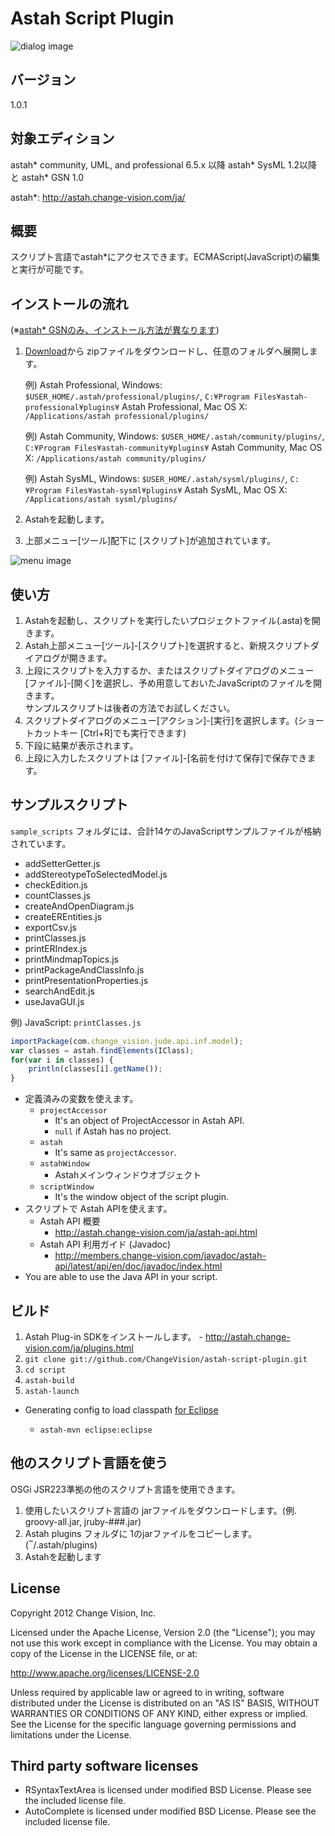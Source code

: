 Astah Script Plugin
=============================
![dialog image](https://github.com/ChangeVision/astah-script-plugin/raw/master/doc/screenshots/script_dialog_ja.png)

バージョン
------------
1.0.1

対象エディション
------------------
astah* community, UML, and professional 6.5.x 以降
astah* SysML 1.2以降 と astah* GSN 1.0

astah*: http://astah.change-vision.com/ja/

概要
------------
スクリプト言語でastah*にアクセスできます。ECMAScript(JavaScript)の編集と実行が可能です。

インストールの流れ
------------
(※[astah* GSNのみ、インストール方法が異なります](http://astah-users.change-vision.com/ja/modules/xhnewbb/viewtopic.php?topic_id=1776))

1. [Download](http://astah.change-vision.com/plugins/astah_script_plugin/1.0.1.html)から zipファイルをダウンロードし、任意のフォルダへ展開します。

    例) Astah Professional, Windows: `$USER_HOME/.astah/professional/plugins/`,  `C:¥Program Files¥astah-professional¥plugins¥`
    Astah Professional, Mac OS X: `/Applications/astah professional/plugins/`
    
    例) Astah Community, Windows: `$USER_HOME/.astah/community/plugins/`, `C:¥Program Files¥astah-community¥plugins¥`
    Astah Community, Mac OS X: `/Applications/astah community/plugins/`

    例) Astah SysML, Windows: `$USER_HOME/.astah/sysml/plugins/`, `C:¥Program Files¥astah-sysml¥plugins¥`
    Astah SysML, Mac OS X: `/Applications/astah sysml/plugins/`

2. Astahを起動します。

3. 上部メニュー[ツール]配下に [スクリプト]が追加されています。

![menu image](https://github.com/ChangeVision/astah-script-plugin/raw/master/doc/screenshots/script_plugin_menu_ja.png)

使い方
------------

1. Astahを起動し、スクリプトを実行したいプロジェクトファイル(.asta)を開きます。
2. Astah上部メニュー[ツール]-[スクリプト]を選択すると、新規スクリプトダイアログが開きます。
3. 上段にスクリプトを入力するか、またはスクリプトダイアログのメニュー[ファイル]-[開く]を選択し、予め用意しておいたJavaScriptのファイルを開きます。  
   サンプルスクリプトは後者の方法でお試しください。
4. スクリプトダイアログのメニュー[アクション]-[実行]を選択します。(ショートカットキー [Ctrl+R]でも実行できます)
5. 下段に結果が表示されます。
6. 上段に入力したスクリプトは [ファイル]-[名前を付けて保存]で保存できます。


サンプルスクリプト
---------------------
`sample_scripts` フォルダには、合計14ケのJavaScriptサンプルファイルが格納されています。

 * addSetterGetter.js
 * addStereotypeToSelectedModel.js
 * checkEdition.js
 * countClasses.js
 * createAndOpenDiagram.js
 * createEREntities.js
 * exportCsv.js
 * printClasses.js
 * printERIndex.js
 * printMindmapTopics.js
 * printPackageAndClassInfo.js
 * printPresentationProperties.js
 * searchAndEdit.js
 * useJavaGUI.js

例) JavaScript: `printClasses.js`
```javascript
importPackage(com.change_vision.jude.api.inf.model);
var classes = astah.findElements(IClass);
for(var i in classes) {
    println(classes[i].getName());
}
```
 * 定義済みの変数を使えます。
   * `projectAccessor`
     * It's an object of ProjectAccessor in Astah API.
     * `null` if Astah has no project.
   * `astah`
     * It's same as `projectAccessor`.
   * `astahWindow`
     * Astahメインウィンドウオブジェクト
   * `scriptWindow`
     * It's the window object of the script plugin.
 * スクリプトで Astah APIを使えます。
   * Astah API 概要
     * <http://astah.change-vision.com/ja/astah-api.html>
   * Astah API 利用ガイド (Javadoc)
     * <http://members.change-vision.com/javadoc/astah-api/latest/api/en/doc/javadoc/index.html>
 * You are able to use the Java API in your script.

ビルド
------------
1. Astah Plug-in SDKをインストールします。 - <http://astah.change-vision.com/ja/plugins.html>
2. `git clone git://github.com/ChangeVision/astah-script-plugin.git`
3. `cd script`
4. `astah-build`
5. `astah-launch`

 * Generating config to load classpath [for Eclipse](http://astah.net/tutorials/plug-ins/plugin_tutorial_en/html/helloworld.html#eclipse)

      * `astah-mvn eclipse:eclipse`

他のスクリプト言語を使う
------------
OSGi JSR223準拠の他のスクリプト言語を使用できます。

1. 使用したいスクリプト言語の jarファイルをダウンロードします。(例. groovy-all.jar, jruby-###.jar)
2. Astah plugins フォルダに 1のjarファイルをコピーします。(‾/.astah/plugins)
3. Astahを起動します

License
------------
Copyright 2012 Change Vision, Inc.

Licensed under the Apache License, Version 2.0 (the "License");
you may not use this work except in compliance with the License.
You may obtain a copy of the License in the LICENSE file, or at:

   <http://www.apache.org/licenses/LICENSE-2.0>

Unless required by applicable law or agreed to in writing, software
distributed under the License is distributed on an "AS IS" BASIS,
WITHOUT WARRANTIES OR CONDITIONS OF ANY KIND, either express or implied.
See the License for the specific language governing permissions and
limitations under the License.

Third party software licenses
------------
 * RSyntaxTextArea is licensed under modified BSD License.  Please see the included license file.
 * AutoComplete is licensed under modified BSD License.  Please see the included license file.

